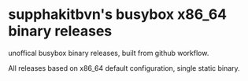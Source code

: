 # supphakitbvn's busybox x86_64 binary releases
unoffical busybox binary releases, built from github workflow.

All releases based on x86_64 default configuration, single static binary.
